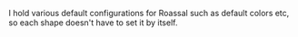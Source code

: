 I hold various default configurations for Roassal such as default colors etc, so each shape doesn't have to set it by itself.